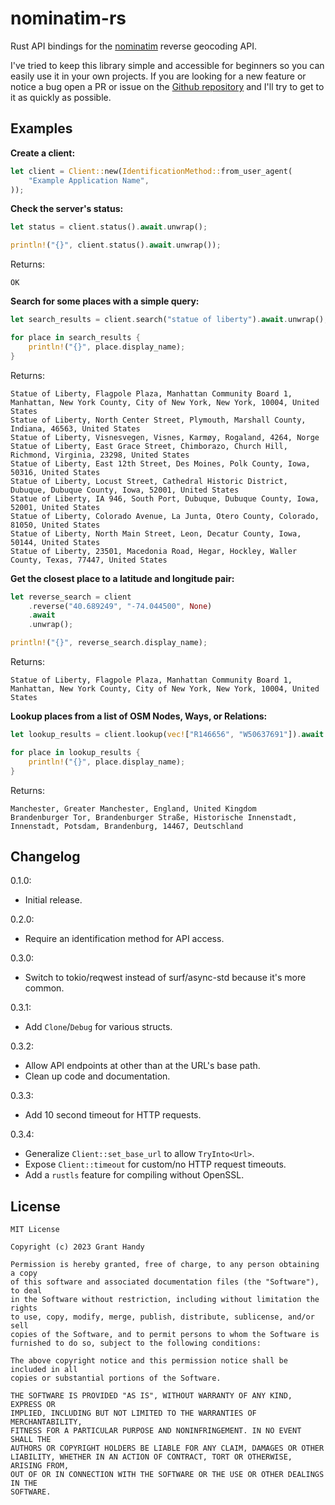 # nominatim-rs
Rust API bindings for the [nominatim] reverse geocoding API.

I've tried to keep this library simple and accessible for beginners so you can
easily use it in your own projects. If you are looking for a new feature or
notice a bug open a PR or issue on the [Github repository][github] and I'll try
to get to it as quickly as possible.

[nominatim]: https://nominatim.org
[github]: https://github.com/grantshandy/nominatim-rs

## Examples
**Create a client:**
```rust no_run
let client = Client::new(IdentificationMethod::from_user_agent(
    "Example Application Name",
));
```

**Check the server's status:**
```rust no_run
let status = client.status().await.unwrap();

println!("{}", client.status().await.unwrap());
```

Returns:
```
OK
```

**Search for some places with a simple query:**
```rust no_run
let search_results = client.search("statue of liberty").await.unwrap();

for place in search_results {
    println!("{}", place.display_name);
}
```

Returns:
```
Statue of Liberty, Flagpole Plaza, Manhattan Community Board 1, Manhattan, New York County, City of New York, New York, 10004, United States
Statue of Liberty, North Center Street, Plymouth, Marshall County, Indiana, 46563, United States
Statue of Liberty, Visnesvegen, Visnes, Karmøy, Rogaland, 4264, Norge
Statue of Liberty, East Grace Street, Chimborazo, Church Hill, Richmond, Virginia, 23298, United States
Statue of Liberty, East 12th Street, Des Moines, Polk County, Iowa, 50316, United States
Statue of Liberty, Locust Street, Cathedral Historic District, Dubuque, Dubuque County, Iowa, 52001, United States
Statue of Liberty, IA 946, South Port, Dubuque, Dubuque County, Iowa, 52001, United States
Statue of Liberty, Colorado Avenue, La Junta, Otero County, Colorado, 81050, United States
Statue of Liberty, North Main Street, Leon, Decatur County, Iowa, 50144, United States
Statue of Liberty, 23501, Macedonia Road, Hegar, Hockley, Waller County, Texas, 77447, United States
```

**Get the closest place to a latitude and longitude pair:**
```rust no_run
let reverse_search = client
    .reverse("40.689249", "-74.044500", None)
    .await
    .unwrap();

println!("{}", reverse_search.display_name);
```

Returns:
```
Statue of Liberty, Flagpole Plaza, Manhattan Community Board 1, Manhattan, New York County, City of New York, New York, 10004, United States
```

**Lookup places from a list of OSM Nodes, Ways, or Relations:**
```rust no_run
let lookup_results = client.lookup(vec!["R146656", "W50637691"]).await.unwrap();

for place in lookup_results {
    println!("{}", place.display_name);
}
```

Returns:
```
Manchester, Greater Manchester, England, United Kingdom
Brandenburger Tor, Brandenburger Straße, Historische Innenstadt, Innenstadt, Potsdam, Brandenburg, 14467, Deutschland
```

## Changelog

0.1.0:
 - Initial release.

0.2.0:
 - Require an identification method for API access.

0.3.0:
 - Switch to tokio/reqwest instead of surf/async-std because it's more common.

0.3.1:
 - Add `Clone`/`Debug` for various structs.

0.3.2:
 - Allow API endpoints at other than at the URL's base path.
 - Clean up code and documentation.

0.3.3:
 - Add 10 second timeout for HTTP requests.

0.3.4:
 - Generalize `Client::set_base_url` to allow `TryInto<Url>`.
 - Expose `Client::timeout` for custom/no HTTP request timeouts.
 - Add a `rustls` feature for compiling without OpenSSL.

## License
```
MIT License

Copyright (c) 2023 Grant Handy

Permission is hereby granted, free of charge, to any person obtaining a copy
of this software and associated documentation files (the "Software"), to deal
in the Software without restriction, including without limitation the rights
to use, copy, modify, merge, publish, distribute, sublicense, and/or sell
copies of the Software, and to permit persons to whom the Software is
furnished to do so, subject to the following conditions:

The above copyright notice and this permission notice shall be included in all
copies or substantial portions of the Software.

THE SOFTWARE IS PROVIDED "AS IS", WITHOUT WARRANTY OF ANY KIND, EXPRESS OR
IMPLIED, INCLUDING BUT NOT LIMITED TO THE WARRANTIES OF MERCHANTABILITY,
FITNESS FOR A PARTICULAR PURPOSE AND NONINFRINGEMENT. IN NO EVENT SHALL THE
AUTHORS OR COPYRIGHT HOLDERS BE LIABLE FOR ANY CLAIM, DAMAGES OR OTHER
LIABILITY, WHETHER IN AN ACTION OF CONTRACT, TORT OR OTHERWISE, ARISING FROM,
OUT OF OR IN CONNECTION WITH THE SOFTWARE OR THE USE OR OTHER DEALINGS IN THE
SOFTWARE.
```

